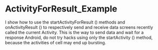 # ActivityForResult_Example
I show how to use the startActivityForResult () methods and onActivityResult () to respectively send and receive data screens 
recently called the current Activity. This is the way to send data and wait for a response Android, do not try hacks using only 
the startActivity () method, 
because the activities of cell may end up bursting.

